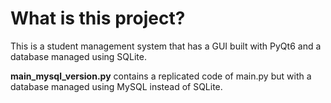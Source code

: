 # What is this project?

This is a student management system that has a GUI built with PyQt6 and a database managed using SQLite.

<strong>main_mysql_version.py</strong> contains a replicated code of main.py but with a database managed using MySQL instead of SQLite.